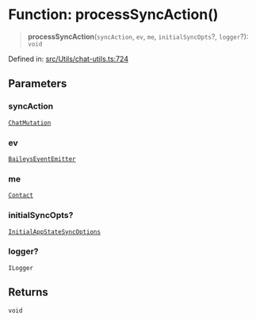 # Function: processSyncAction()

> **processSyncAction**(`syncAction`, `ev`, `me`, `initialSyncOpts`?, `logger`?): `void`

Defined in: [src/Utils/chat-utils.ts:724](https://github.com/Fokusdotid/bail/blob/3bcafd64e13ba51a595ace0ee7bd2c9c52ab1814/src/Utils/chat-utils.ts#L724)

## Parameters

### syncAction

[`ChatMutation`](../type-aliases/ChatMutation.md)

### ev

[`BaileysEventEmitter`](../interfaces/BaileysEventEmitter.md)

### me

[`Contact`](../interfaces/Contact.md)

### initialSyncOpts?

[`InitialAppStateSyncOptions`](../type-aliases/InitialAppStateSyncOptions.md)

### logger?

`ILogger`

## Returns

`void`
